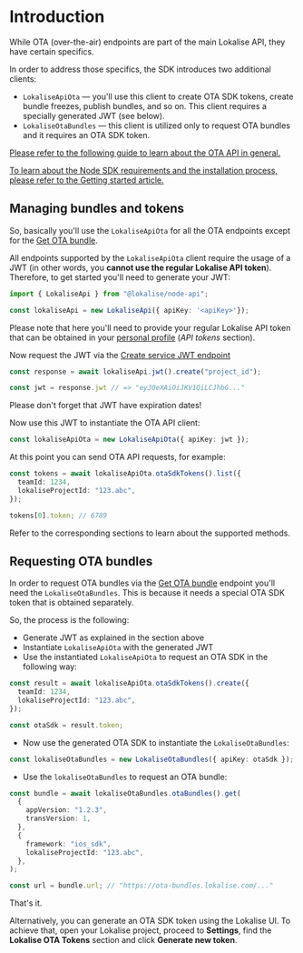 # Introduction

While OTA (over-the-air) endpoints are part of the main Lokalise API, they have certain specifics.

In order to address those specifics, the SDK introduces two additional clients:

* `LokaliseApiOta` — you'll use this client to create OTA SDK tokens, create bundle freezes, publish bundles, and so on. This client requires a specially generated JWT (see below).
* `LokaliseOtaBundles` — this client is utilized only to request OTA bundles and it requires an OTA SDK token.

[Please refer to the following guide to learn about the OTA API in general.](https://developers.lokalise.com/reference/working-with-the-ota-api)

[To learn about the Node SDK requirements and the installation process, please refer to the Getting started article.](https://lokalise.github.io/node-lokalise-api/api/getting-started)

## Managing bundles and tokens

So, basically you'll use the `LokaliseApiOta` for all the OTA endpoints except for the [Get OTA bundle](https://developers.lokalise.com/reference/get-ota-bundle).

All endpoints supported by the `LokaliseApiOta` client require the usage of a JWT (in other words, you **cannot use the regular Lokalise API token**). Therefore, to get started you'll need to generate your JWT:

```ts
import { LokaliseApi } from "@lokalise/node-api";

const lokaliseApi = new LokaliseApi({ apiKey: '<apiKey>'});
```

Please note that here you'll need to provide your regular Lokalise API token that can be obtained in your [personal profile](https://lokalise.com/profile#apitokens) (*API tokens* section).

Now request the JWT via the [Create service JWT endpoint](https://developers.lokalise.com/reference/create-service-jwt)

```ts
const response = await lokaliseApi.jwt().create("project_id");

const jwt = response.jwt // => "eyJ0eXAiOiJKV1QiLCJhbG..."
```

Please don't forget that JWT have expiration dates!

Now use this JWT to instantiate the OTA API client:

```ts
const lokaliseApiOta = new LokaliseApiOta({ apiKey: jwt });
```

At this point you can send OTA API requests, for example:

```ts
const tokens = await lokaliseApiOta.otaSdkTokens().list({
  teamId: 1234,
  lokaliseProjectId: "123.abc",
});

tokens[0].token; // 6789
```

Refer to the corresponding sections to learn about the supported methods.

## Requesting OTA bundles

In order to request OTA bundles via the [Get OTA bundle](https://developers.lokalise.com/reference/get-ota-bundle) endpoint you'll need the `LokaliseOtaBundles`. This is because it needs a special OTA SDK token that is obtained separately.

So, the process is the following:

* Generate JWT as explained in the section above
* Instantiate `LokaliseApiOta` with the generated JWT
* Use the instantiated `LokaliseApiOta` to request an OTA SDK in the following way:

```ts
const result = await lokaliseApiOta.otaSdkTokens().create({
  teamId: 1234,
  lokaliseProjectId: "123.abc",
});

const otaSdk = result.token;
```

* Now use the generated OTA SDK to instantiate the `LokaliseOtaBundles`:

```ts
const lokaliseOtaBundles = new LokaliseOtaBundles({ apiKey: otaSdk });
```

* Use the `lokaliseOtaBundles` to request an OTA bundle:

```ts
const bundle = await lokaliseOtaBundles.otaBundles().get(
  {
    appVersion: "1.2.3",
    transVersion: 1,
  },
  {
    framework: "ios_sdk",
    lokaliseProjectId: "123.abc",
  },
);

const url = bundle.url; // "https://ota-bundles.lokalise.com/..."
```

That's it.

Alternatively, you can generate an OTA SDK token using the Lokalise UI. To achieve that, open your Lokalise project, proceed to **Settings**, find the **Lokalise OTA Tokens** section and click **Generate new token**.